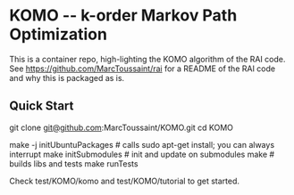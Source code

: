 # KOMO -- k-order Markov Path Optimization

This is a container repo, high-lighting the KOMO algorithm of the RAI code. See https://github.com/MarcToussaint/rai for a README of the RAI code and why this is packaged as is.

## Quick Start

git clone git@github.com:MarcToussaint/KOMO.git
cd KOMO

make -j initUbuntuPackages  # calls sudo apt-get install; you can always interrupt
make initSubmodules         # init and update on submodules
make                        # builds libs and tests
make runTests

Check test/KOMO/komo and test/KOMO/tutorial to get started.

